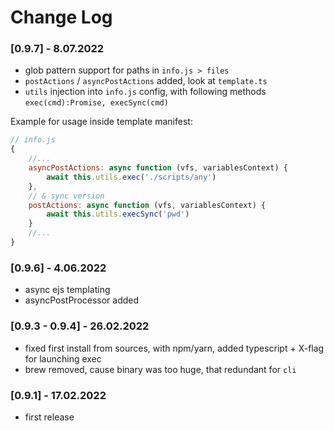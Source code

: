 # Change Log

### [0.9.7] - 8.07.2022
- glob pattern support for paths in `info.js > files`
- `postActions` / `asyncPostActions` added, look at `template.ts`
- `utils` injection into `info.js` config, with following methods `exec(cmd):Promise, execSync(cmd)`

Example for usage inside template manifest:
```javascript
// info.js
{
    //...
    asyncPostActions: async function (vfs, variablesContext) {
        await this.utils.exec('./scripts/any')
    },
    // & sync version
    postActions: async function (vfs, variablesContext) {
        await this.utils.execSync('pwd')
    }
    //...
}
```

### [0.9.6] - 4.06.2022
- async ejs templating
- asyncPostProcessor added

### [0.9.3 - 0.9.4] - 26.02.2022

- fixed first install from sources, with npm/yarn, added typescript + X-flag for launching exec
- brew removed, cause binary was too huge, that redundant for `cli`

### [0.9.1] - 17.02.2022

- first release
